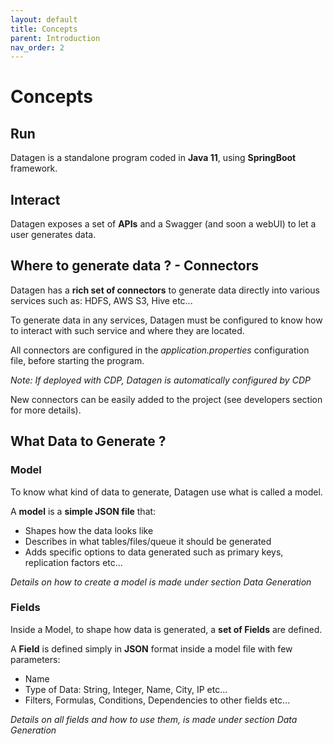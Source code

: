 ```yaml
---
layout: default
title: Concepts
parent: Introduction
nav_order: 2
---
```


# Concepts


## Run

Datagen is a standalone program coded in **Java 11**, using **SpringBoot** framework.


## Interact

Datagen exposes a set of **APIs** and a Swagger (and soon a webUI) to let a user generates data.


## Where to generate data ? - Connectors 

Datagen has a **rich set of connectors** to generate data directly into various services such as: HDFS, AWS S3, Hive etc...

To generate data in any services, Datagen must be configured to know how to interact with such service and where they are located. 

All connectors are configured in the _application.properties_ configuration file, before starting the program.

_Note: If deployed with CDP, Datagen is automatically configured by CDP_

New connectors can be easily added to the project (see developers section for more details).


## What Data to Generate ? 

### Model

To know what kind of data to generate, Datagen use what is called a model.

A **model** is a **simple JSON file** that:
 - Shapes how the data looks like 
 - Describes in what tables/files/queue it should be generated 
 - Adds specific options to data generated such as primary keys, replication factors etc...

_Details on how to create a model is made under section Data Generation_

### Fields

Inside a Model, to shape how data is generated, a **set of Fields** are defined.

A **Field** is defined simply in **JSON** format inside a model file with few parameters:
- Name
- Type of Data: String, Integer, Name, City, IP etc...
- Filters, Formulas, Conditions, Dependencies to other fields etc... 

_Details on all fields and how to use them, is made under section Data Generation_
